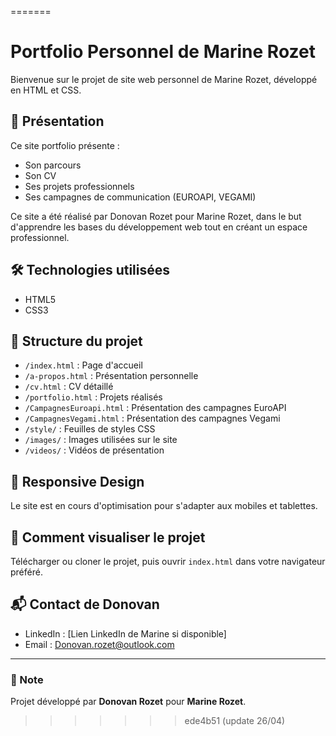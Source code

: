 =======

# Portfolio Personnel de Marine Rozet

Bienvenue sur le projet de site web personnel de Marine Rozet, développé en HTML et CSS.

## 🌟 Présentation

Ce site portfolio présente :

- Son parcours
- Son CV
- Ses projets professionnels
- Ses campagnes de communication (EUROAPI, VEGAMI)

Ce site a été réalisé par Donovan Rozet pour Marine Rozet, dans le but d'apprendre les bases du développement web tout en créant un espace professionnel.

## 🛠️ Technologies utilisées

- HTML5
- CSS3

## 📁 Structure du projet

- `/index.html` : Page d'accueil
- `/a-propos.html` : Présentation personnelle
- `/cv.html` : CV détaillé
- `/portfolio.html` : Projets réalisés
- `/CampagnesEuroapi.html` : Présentation des campagnes EuroAPI
- `/CampagnesVegami.html` : Présentation des campagnes Vegami
- `/style/` : Feuilles de styles CSS
- `/images/` : Images utilisées sur le site
- `/videos/` : Vidéos de présentation

## 📱 Responsive Design

Le site est en cours d'optimisation pour s'adapter aux mobiles et tablettes.

## 🚀 Comment visualiser le projet

Télécharger ou cloner le projet, puis ouvrir `index.html` dans votre navigateur préféré.

## 📬 Contact de Donovan

- LinkedIn : [Lien LinkedIn de Marine si disponible]
- Email : Donovan.rozet@outlook.com

---

### 📣 Note

Projet développé par **Donovan Rozet** pour **Marine Rozet**.

> > > > > > > ede4b51 (update 26/04)
